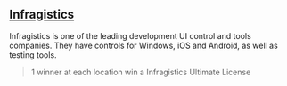 ##  [Infragistics](http://www.infragistics.com/)

Infragistics is one of the leading development UI control and tools companies.  They have controls for Windows, iOS and Android, as well as testing tools.

> 1 winner at each location win a Infragistics Ultimate License